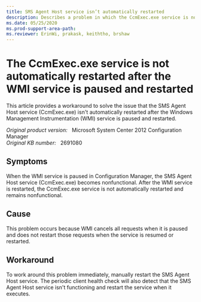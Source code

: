 ```yaml
---
title: SMS Agent Host service isn’t automatically restarted
description: Describes a problem in which the CcmExec.exe service is not automatically restarted after the WMI service is paused and restarted.
ms.date: 05/25/2020
ms.prod-support-area-path: 
ms.reviewer: ErinWi, prakask, keiththo, brshaw
---
```

# The CcmExec.exe service is not automatically restarted after the WMI service is paused and restarted

This article provides a workaround to solve the issue that the SMS Agent Host service (CcmExec.exe) isn't automatically restarted after the Windows Management Instrumentation (WMI) service is paused and restarted.

_Original product version:_ &nbsp; Microsoft System Center 2012 Configuration Manager  
_Original KB number:_ &nbsp; 2691080

## Symptoms

When the WMI service is paused in Configuration Manager, the SMS Agent Host service (CcmExec.exe) becomes nonfunctional. After the WMI service is restarted, the CcmExec.exe service is not automatically restarted and remains nonfunctional.

## Cause

This problem occurs because WMI cancels all requests when it is paused and does not restart those requests when the service is resumed or restarted.

## Workaround

To work around this problem immediately, manually restart the SMS Agent Host service. The periodic client health check will also detect that the SMS Agent Host service isn't functioning and restart the service when it executes.
